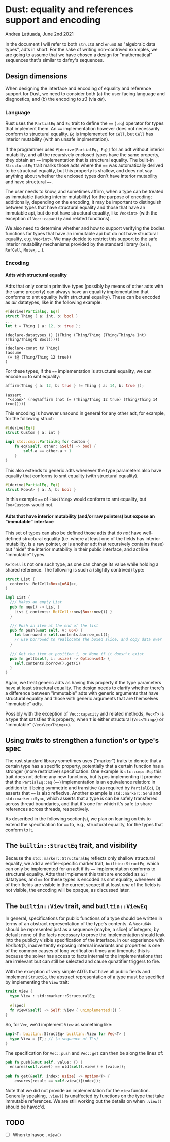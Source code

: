 # Dust: equality and references support and encoding

Andrea Lattuada, June 2nd 2021

In the document I will refer to both `struct`s and `enum`s as "algebraic data types", adts in short. For the sake of writing non-contrived examples, we are going to assume that we have chosen a design for "mathematical" sequences that's similar to dafny's sequences.

## Design dimensions

When designing the interface and encoding of equality and reference support for Dust, we need to consider both (a) the user facing language and diagnostics, and (b) the encoding to _z3_ (via _air_).

### Language

Rust uses the `PartialEq` and `Eq` trait to define the `==` (`.eq`) operator for types that implement them. An `==` implementation however does not necessarily conform to structural equality. `Eq` is implemented for `Cell`, but `Cell` has interior mutability (with an unsafe implmentation).

If the programmer uses `#[derive(PartialEq, Eq)]` for an adt without interior mutability, and all the recursively enclosed types have the same property, they obtain an `==` implementation that is structural equality. The built-in `StructuralEq` trait marks those adts where the `==` was automatically derived to be structural equality, but this property is shallow, and does not say anything about whether the enclosed types don't have interior mutability and have structural `==`.

The user needs to know, and sometimes affirm, when a type can be treated as immutable (lacking interior mutability) for the purpose of encoding; additionally, depending on the encoding, it may be important to distinguish between types that have structural equality and those that have an immutable api, but do not have structural equality, like `Vec<int>` (with the exception of `Vec::capacity` and related functions).

We also need to determine whether and how to support verifying the bodies functions for types that have an immutable api but do not have structural equality, e.g. `Vec<int>`. We may decide to restrict this support to the safe interior mutability mechanisms provided by the standard library (`Cell`, `RefCell`, `Mutex`, ...).

### Encoding

#### Adts with structural equality

Adts that only contain primitive types (possibly by means of other adts with the same property) can always have an equality implementation that conforms to smt equality (with structural equality). These can be encoded as _air_ datatypes, like in the following example:

```rust
#[derive(PartialEq, Eq)]
struct Thing { a: int, b: bool }
...
let t = Thing { a: 12, b: true };
```

```
(declare-datatypes () ((Thing (Thing/Thing (Thing/Thing/a Int) (Thing/Thing/b Bool)))))
...
(declare-const t@ Thing)
(assume
 (= t@ (Thing/Thing 12 true))
)
```

For these types, if the `==` implementation is structural equality, we can encode `==` to smt equality:

```rust
affirm(Thing { a: 12, b: true } != Thing { a: 14, b: true });
```

```
(assert
 "<span>" (req%affirm (not (= (Thing/Thing 12 true) (Thing/Thing 14 true)))))
```

This encoding is however unsound in general for any other adt, for example, for the following struct:

```rust
#[derive(Eq)]
struct Custom { a: int }

impl std::cmp::PartialEq for Custom {
    fn eq(&self, other: &Self) -> bool {
        self.a == other.a + 1
    }
}
```

This also extends to generic adts whenever the type parameters also have equality that conforms to smt equality (with structural equality).

```rust
#[derive(PartialEq, Eq)]
struct Foo<A> { a: A, b: bool }
```

In this example `==` of `Foo<Thing>` would conform to smt equality, but `Foo<Custom>` would not.

#### Adts that have interior mutability (and/or raw pointers) but expose an "immutable" interface

This set of types can also be defined those adts that do _not_ have well-defined structural equality (i.e. where at least one of the fields has interior mutability, is a raw pointer, or is another adt that recursively contains these) but "hide" the interior mutability in their public interface, and act like "immutable" types. 

`RefCell` is not one such type, as one can change its value while holding a shared reference. The following is such a (slightly contrived) type:

```rust
struct List {
  contents: RefCell<Box<[u64]>>,
}

impl List {
  /// Makes an empty List
  pub fn new() -> List {
    List { contents: RefCell::new(Box::new()) }
  }

  /// Push an item at the end of the list
  pub fn push(&mut self, v: u64) {
    let borrowed = self.contents.borrow_mut();
    // use borrowed to reallocate the boxed slice, and copy data over
  }
  
  /// Get the item at position i, or None if it doesn't exist
  pub fn get(&self, i: usize) -> Option<u64> {
    self.contents.borrow().get(i)
  }
}
```

Again, we treat generic adts as having this property if the type parameters have at least structural equality. The design needs to clarify whether there's a difference between "immutable" adts with generic arguments that have structural equality and those with generic arguments that are themselves "immutable" adts.

Possibly with the exception of `Vec::capacity` and related methods, `Vec<T>` is a type that satisfies this property, when `T` is either structural (`Vec<Thing>`) or "immutable" (`Vec<Vec<Thing>>`).

## Using _traits_ to strengthen a function's or type's spec

The rust standard library sometimes uses ("marker") traits to denote that a certain type has a specific property, potentially that a certain function has a stronger (more restrictive) specification. One example is `stc::cmp::Eq`: this trait does not define any new functions, but types implementing it promise that the `PartialEq::eq` (`==`) implementation is an equivalence relation: in addition to it being symmetric and transitive (as required by `PartialEq`), `Eq` asserts that `==` is also reflexive. Another example is `std::marker::Send` and `std::marker::Sync`, which asserts that a type is can be safely transferred across thread boundaries, and that it's one for which it's safe to share references across threads, respectively.

As described in the following section(s), we plan on leaning on this to extend the specification for `==` to, e.g., structural equality, for the types that conform to it.

## The `builtin::StructEq` trait, and visibility

Because the `std::marker::StructuralEq` reflects only shallow structural equality, we add a verifier-specific marker trait, `builtin::StructEq`, which can only be implemented for an adt if its `==` implementation conforms to structural equality. Adts that implement this trait are encoded as `air` datatypes, and `==` for these types is encoded as smt equality, whenever all of their fields are visible in the current scope; if at least _one_ of the fields is not visible, the encoding will be opaque, as discussed later.

## The `builtin::View` trait, and `builtin::ViewEq`

In general, specifications for public functions of a type should be written in terms of an abstract representation of the type's contents. A `Vec<u64>` should be represented just as a sequence (maybe, a slice) of integers; by default none of the facts necessary to prove the implementation should leak into the publicly visible specification of the interface. In our experience with _Veribetrfs_, inadvertently exposing internal invariants and properties is one of the common causes of long verification times and timeouts; this is because the solver has access to facts internal to the implementations that are irrelevant but can still be selected and cause qunatifier triggers to fire.

With the exception of very simple ADTs that have all public fields and implement `StructEq`, the abstract representation of a type must be specified by implementing the `View` trait:

```rust
trait View {
  type View : std::marker::StructuralEq;
  
  #[spec]
  fn view(&self) -> Self::View { unimplemented!() }
}
```

So, for `Vec`, we'd implement `View` as something like:

```rust
impl<T: builtin::StructEq> builtin::View for Vec<T> {
  type View = [T]; // (a sequence of T's)
}
```

The specification for `Vec::push` and `Vec::get` can then be along the lines of:

```rust
pub fn push(&mut self, value: T) {
  ensures(self.view() == old(self).view() + [value]);
```

```rust
pub fn get(&self, index: usize) -> Option<T> {
 	ensures(result == self.view()[index]);
```

Note that we did not provide an implementation for the `view` function. Generally speaking, `.view()` is unaffected by functions on the type that take immutable references. We are still working out the details on when `.view()` should be havoc'd.



## TODO

* [ ] When to havoc `.view()`
